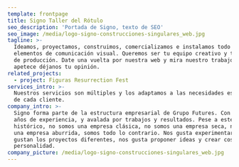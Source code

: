 ```yaml
---
template: frontpage
title: Signo Taller del Rótulo
seo_description: 'Portada de Signo, texto de SEO'
seo_image: /media/logo-signo-construcciones-singulares_web.jpg
tagline: >-
  Ideamos, proyectamos, construimos, comercializamos e instalamos todo tipo de
  elementos de comunicación visual. Queremos ser tu equipo creativo y tu centro
  de producción. Date una vuelta por nuestra web y mira nuestro trabajo, y si te
  apetece déjanos tu opinión.
related_projects:
  - project: Figuras Resurrection Fest
services_intro: >-
  Nuestros servicios son múltiples y los adaptamos a las necesidades específicas
  de cada cliente.
company_intro: >-
  Signo forma parte de la estructura empresarial de Grupo Futures. Con mas de 25
  años de experiencia, y avalada por trabajos y resultados. Pese a este bagaje
  histórico, no somos una empresa clásica, no somos una empresa seca, no somos
  una empresa aburrida, somos todo lo contrario. Nos gusta experimentar, nos
  gustan los proyectos diferentes, nos gusta proponer ideas y crear cosas  con
  personalidad.
company_picture: /media/logo-signo-construcciones-singulares_web.jpg
---
```


